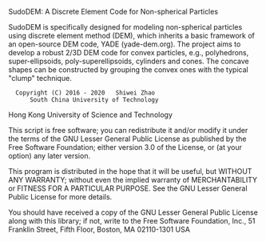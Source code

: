 SudoDEM: A Discrete Element Code for Non-spherical Particles

SudoDEM is specifically designed for modeling non-spherical 
particles using discrete element method (DEM), which inherits 
a basic framework of an open-source DEM code, YADE (yade-dem.org).
The project aims to develop a robust 2/3D DEM code for convex particles, 
 e.g., polyhedrons, super-ellipsoids, poly-superellipsoids, 
 cylinders and cones. The concave shapes can be constructed 
 by grouping the convex ones with the typical "clump" technique.

      Copyright (C) 2016 - 2020   Shiwei Zhao
	      South China University of Technology
   Hong Kong University of Science and Technology

This script is free software; you can redistribute it and/or 
modify it under the terms of the GNU Lesser General Public License 
as published by the Free Software Foundation; either version 3.0 
of the License, or (at your option) any later version.

This program is distributed in the hope that it will be useful, 
but WITHOUT ANY WARRANTY; without even the implied warranty of 
MERCHANTABILITY or FITNESS FOR A PARTICULAR PURPOSE. See the 
GNU Lesser General Public License for more details.

You should have received a copy of the GNU Lesser General 
Public License along with this library; if not, write to 
the Free Software Foundation, Inc., 51 Franklin Street, 
Fifth Floor, Boston, MA 02110-1301 USA

